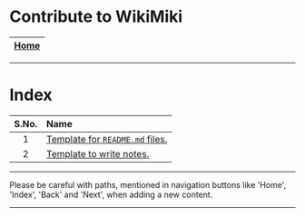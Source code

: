 # Contribute to WikiMiki

| [Home](/README.md) |
| :---: |

---

# Index

| S.No. | Name |
| :---: | :--- |
| 1 | [Template for `README.md` files.](./template_README.md) |
| 2 | [Template to write notes.](./template_Note.md) |

---

Please be careful with paths, mentioned in navigation buttons like 'Home', 'Index', 'Back' and 'Next', when adding a new content.

---